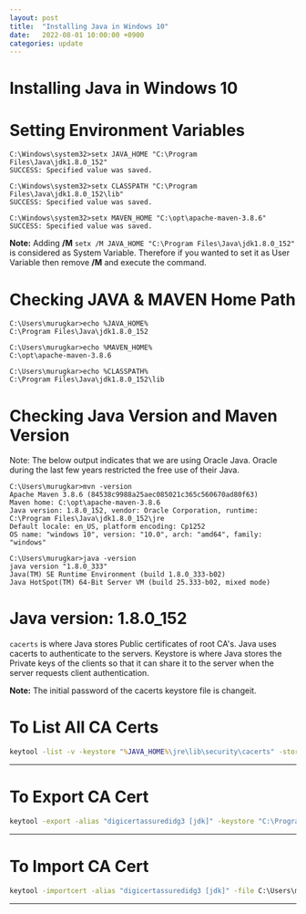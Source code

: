 ```yaml
---
layout: post
title:  "Installing Java in Windows 10"
date:   2022-08-01 10:00:00 +0900
categories: update
---
```


# Installing Java in Windows 10

# Setting Environment Variables

```shell
C:\Windows\system32>setx JAVA_HOME "C:\Program Files\Java\jdk1.8.0_152"
SUCCESS: Specified value was saved.

C:\Windows\system32>setx CLASSPATH "C:\Program Files\Java\jdk1.8.0_152\lib"
SUCCESS: Specified value was saved.

C:\Windows\system32>setx MAVEN_HOME "C:\opt\apache-maven-3.8.6"
SUCCESS: Specified value was saved.
```

**Note:** Adding **/M** `setx /M JAVA_HOME "C:\Program Files\Java\jdk1.8.0_152"` is considered as System Variable. Therefore if you wanted to set it as User Variable then remove **/M** and execute the command.

# Checking JAVA & MAVEN Home Path
```shell
C:\Users\murugkar>echo %JAVA_HOME%
C:\Program Files\Java\jdk1.8.0_152

C:\Users\murugkar>echo %MAVEN_HOME%
C:\opt\apache-maven-3.8.6

C:\Users\murugkar>echo %CLASSPATH%
C:\Program Files\Java\jdk1.8.0_152\lib
```

# Checking Java Version and Maven Version
Note: The below output indicates that we are using Oracle Java. Oracle during the last few years restricted the free use of their Java. 

```shell
C:\Users\murugkar>mvn -version
Apache Maven 3.8.6 (84538c9988a25aec085021c365c560670ad80f63)
Maven home: C:\opt\apache-maven-3.8.6
Java version: 1.8.0_152, vendor: Oracle Corporation, runtime: C:\Program Files\Java\jdk1.8.0_152\jre
Default locale: en_US, platform encoding: Cp1252
OS name: "windows 10", version: "10.0", arch: "amd64", family: "windows"

C:\Users\murugkar>java -version
java version "1.8.0_333"
Java(TM) SE Runtime Environment (build 1.8.0_333-b02)
Java HotSpot(TM) 64-Bit Server VM (build 25.333-b02, mixed mode)
```
# Java version: 1.8.0_152
`cacerts` is where Java stores Public certificates of root CA's. Java uses cacerts to authenticate to the servers. Keystore is where Java stores the Private keys of the clients so that it can share it to the server when the server requests client authentication.

**Note:** The initial password of the cacerts keystore file is changeit.

# To List All CA Certs
```cmd
keytool -list -v -keystore "%JAVA_HOME%\jre\lib\security\cacerts" -storepass changeit
```
---
# To Export CA Cert
```cmd
keytool -export -alias "digicertassuredidg3 [jdk]" -keystore "C:\Program Files\Java\jdk1.8.0_333\jre\lib\security\cacerts" -rfc -file C:\Users\murugkar\digi_cert
```
---
# To Import CA Cert
```cmd
keytool -importcert -alias "digicertassuredidg3 [jdk]" -file C:\Users\murugkar\digi_cert -keystore "C:\Program Files\Java\jdk1.8.0_152\jre\lib\security\cacerts"
```
---
